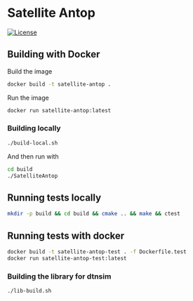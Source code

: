 # Satellite Antop
[![License](https://img.shields.io/badge/License-MIT-blue.svg)](./LICENSE)

## Building with Docker

Build the image
```sh
docker build -t satellite-antop .
```

Run the image
```sh
docker run satellite-antop:latest
```

### Building locally
```sh
./build-local.sh
```
And then run with
```sh
cd build
./SatelliteAntop
```

## Running tests locally
```sh
mkdir -p build && cd build && cmake .. && make && ctest
```
## Running tests with docker
```sh
docker build -t satellite-antop-test . -f Dockerfile.test 
docker run satellite-antop-test:latest
```

### Building the library for dtnsim
```sh
./lib-build.sh
```
